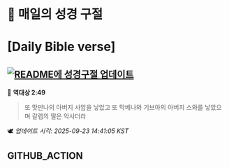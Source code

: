 # 🙏 매일의 성경 구절
# [Daily Bible verse]
## [![README에 성경구절 업데이트](https://github.com/DONGSUKA/first_test/actions/workflows/update-readme-bible.yml/badge.svg)](https://github.com/DONGSUKA/first_test/actions/workflows/update-readme-bible.yml)
<!-- START_BIBLE_VERSE -->
📖 **역대상 2:49**
> 또 맛만나의 아버지 사압을 낳았고 또 막베나와 기브아의 아버지 스와를 낳았으며 갈렙의 딸은 악사더라

🕊️ _업데이트 시각: 2025-09-23 14:41:05 KST_
  <!-- END_BIBLE_VERSE -->
## GITHUB_ACTION
